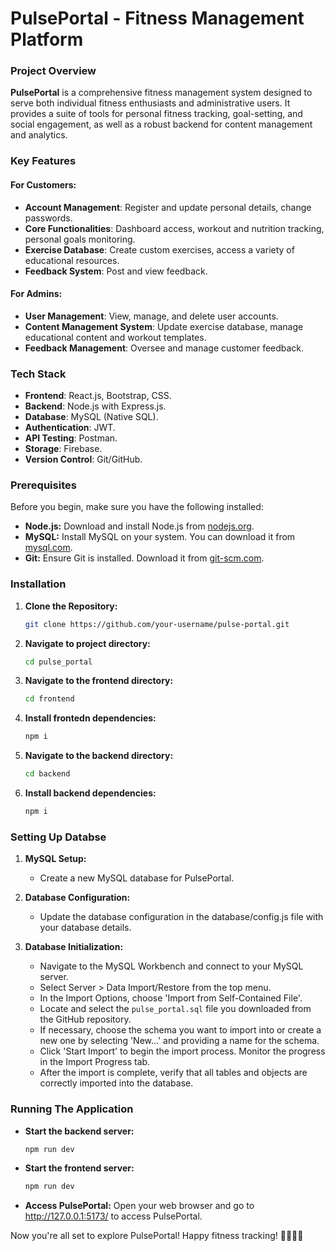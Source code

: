# PulsePortal - Fitness Management Platform

### Project Overview

**PulsePortal** is a comprehensive fitness management system designed to serve both individual fitness enthusiasts and administrative users. It provides a suite of tools for personal fitness tracking, goal-setting, and social engagement, as well as a robust backend for content management and analytics.

### Key Features

#### For Customers:
- **Account Management**: Register and update personal details, change passwords.
- **Core Functionalities**: Dashboard access, workout and nutrition tracking, personal goals monitoring.
- **Exercise Database**: Create custom exercises, access a variety of educational resources.
- **Feedback System**: Post and view feedback.

#### For Admins:
- **User Management**: View, manage, and delete user accounts.
- **Content Management System**: Update exercise database, manage educational content and workout templates.
- **Feedback Management**: Oversee and manage customer feedback.


### Tech Stack

- **Frontend**: React.js, Bootstrap, CSS.
- **Backend**: Node.js with Express.js.
- **Database**: MySQL (Native SQL).
- **Authentication**: JWT.
- **API Testing**: Postman.
- **Storage**: Firebase.
- **Version Control**: Git/GitHub.


### Prerequisites

Before you begin, make sure you have the following installed:

- **Node.js:** Download and install Node.js from [nodejs.org](https://nodejs.org/).
- **MySQL:** Install MySQL on your system. You can download it from [mysql.com](https://www.mysql.com/).
- **Git:** Ensure Git is installed. Download it from [git-scm.com](https://git-scm.com/).

### Installation

1. **Clone the Repository:**
   ```bash
   git clone https://github.com/your-username/pulse-portal.git
   ```
2. **Navigate to project directory:**
    ```bash
    cd pulse_portal
    ```

3. **Navigate to the frontend directory:**
    ```bash
    cd frontend
    ```

4. **Install frontedn dependencies:**
    ```bash
    npm i 
    ```

5. **Navigate to the backend directory:**
    ```bash
    cd backend
    ```

6. **Install backend dependencies:**
    ```bash
    npm i 
    ```


### Setting Up Databse

1. **MySQL Setup:**
    - Create a new MySQL database for PulsePortal.

2. **Database Configuration:**
   - Update the database configuration in the database/config.js file with your database details.

3. **Database Initialization:**
   - Navigate to the MySQL Workbench and connect to your MySQL server.
   - Select Server > Data Import/Restore from the top menu.
   - In the Import Options, choose 'Import from Self-Contained File'.
   - Locate and select the `pulse_portal.sql` file you downloaded from the GitHub repository.
   - If necessary, choose the schema you want to import into or create a new one by selecting 'New...' and providing a name for the schema.
   - Click 'Start Import' to begin the import process. Monitor the progress in the Import Progress tab.
   - After the import is complete, verify that all tables and objects are correctly imported into the database.

### Running The Application

- **Start the backend server:** 
     ```bash
     npm run dev
     ```
- **Start the frontend server:** 
     ```bash
     npm run dev
     ```
- **Access PulsePortal:** Open your web browser and go to http://127.0.0.1:5173/ to access PulsePortal.


Now you're all set to explore PulsePortal! Happy fitness tracking! 🏋️‍♂️🏃‍♀️


